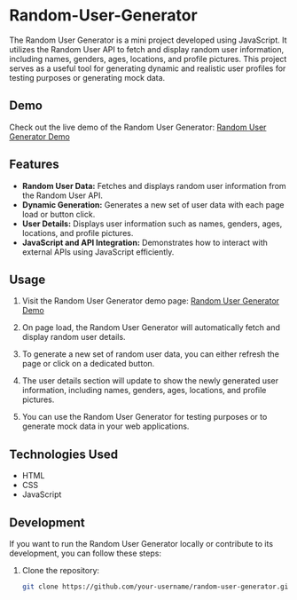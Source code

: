 # Random-User-Generator

The Random User Generator is a mini project developed using JavaScript. It utilizes the Random User API to fetch and display random user information, including names, genders, ages, locations, and profile pictures. This project serves as a useful tool for generating dynamic and realistic user profiles for testing purposes or generating mock data.

## Demo

Check out the live demo of the Random User Generator: [Random User Generator Demo](random-user-generator2.netlify.app)

## Features

- **Random User Data:** Fetches and displays random user information from the Random User API.
- **Dynamic Generation:** Generates a new set of user data with each page load or button click.
- **User Details:** Displays user information such as names, genders, ages, locations, and profile pictures.
- **JavaScript and API Integration:** Demonstrates how to interact with external APIs using JavaScript efficiently.

## Usage

1. Visit the Random User Generator demo page: [Random User Generator Demo](random-user-generator2.netlify.app)

2. On page load, the Random User Generator will automatically fetch and display random user details.

3. To generate a new set of random user data, you can either refresh the page or click on a dedicated button.

4. The user details section will update to show the newly generated user information, including names, genders, ages, locations, and profile pictures.

5. You can use the Random User Generator for testing purposes or to generate mock data in your web applications.

## Technologies Used

- HTML
- CSS
- JavaScript

## Development

If you want to run the Random User Generator locally or contribute to its development, you can follow these steps:

1. Clone the repository:

   ```bash
   git clone https://github.com/your-username/random-user-generator.git
